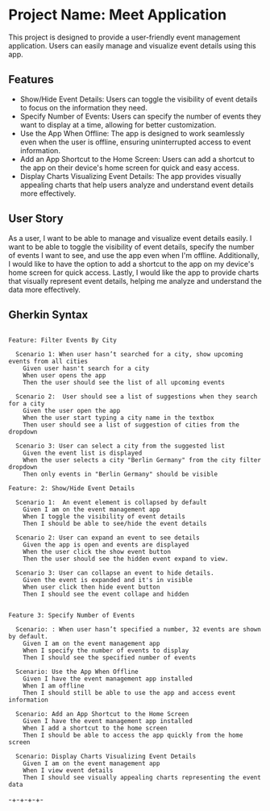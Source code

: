 # Project Name: Meet Application

This project is designed to provide a user-friendly event management application. Users can easily manage and visualize event details using this app.

## Features

- Show/Hide Event Details: Users can toggle the visibility of event details to focus on the information they need.
- Specify Number of Events: Users can specify the number of events they want to display at a time, allowing for better customization.
- Use the App When Offline: The app is designed to work seamlessly even when the user is offline, ensuring uninterrupted access to event information.
- Add an App Shortcut to the Home Screen: Users can add a shortcut to the app on their device's home screen for quick and easy access.
- Display Charts Visualizing Event Details: The app provides visually appealing charts that help users analyze and understand event details more effectively.

## User Story

As a user, I want to be able to manage and visualize event details easily. I want to be able to toggle the visibility of event details, specify the number of events I want to see, and use the app even when I'm offline. Additionally, I would like to have the option to add a shortcut to the app on my device's home screen for quick access. Lastly, I would like the app to provide charts that visually represent event details, helping me analyze and understand the data more effectively.

## Gherkin Syntax

```gherkin

Feature: Filter Events By City

  Scenario 1: When user hasn’t searched for a city, show upcoming events from all cities
    Given user hasn't search for a city
    When user opens the app
    Then the user should see the list of all upcoming events

  Scenario 2:  User should see a list of suggestions when they search for a city
    Given the user open the app
    When the user start typing a city name in the textbox 
    Then user should see a list of suggestion of cities from the dropdown 

  Scenario 3: User can select a city from the suggested list
    Given the event list is displayed
    When the user selects a city "Berlin Germany" from the city filter dropdown
    Then only events in "Berlin Germany" should be visible

Feature: 2: Show/Hide Event Details

  Scenario 1:  An event element is collapsed by default
    Given I am on the event management app
    When I toggle the visibility of event details
    Then I should be able to see/hide the event details
  
  Scenario 2: User can expand an event to see details
    Given the app is open and events are displayed
    When the user click the show event button 
    Then the user should see the hidden event expand to view.

  Scenario 3: User can collapse an event to hide details.
    Given the event is expanded and it's in visible
    When user click then hide event button
    Then I should see the event collape and hidden


Feature 3: Specify Number of Events

  Scenario: : When user hasn’t specified a number, 32 events are shown by default.
    Given I am on the event management app
    When I specify the number of events to display
    Then I should see the specified number of events

  Scenario: Use the App When Offline
    Given I have the event management app installed
    When I am offline
    Then I should still be able to use the app and access event information

  Scenario: Add an App Shortcut to the Home Screen
    Given I have the event management app installed
    When I add a shortcut to the home screen
    Then I should be able to access the app quickly from the home screen

  Scenario: Display Charts Visualizing Event Details
    Given I am on the event management app
    When I view event details
    Then I should see visually appealing charts representing the event data
```

-+-+-+-+-
